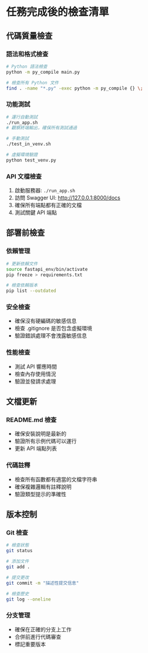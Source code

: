 # 任務完成後的檢查清單

## 代碼質量檢查

### 語法和格式檢查
```bash
# Python 語法檢查
python -m py_compile main.py

# 檢查所有 Python 文件
find . -name "*.py" -exec python -m py_compile {} \;
```

### 功能測試
```bash
# 運行自動測試
./run_app.sh
# 觀察終端輸出，確保所有測試通過

# 手動測試
./test_in_venv.sh

# 虛擬環境驗證
python test_venv.py
```

### API 文檔檢查
1. 啟動服務器: `./run_app.sh`
2. 訪問 Swagger UI: http://127.0.0.1:8000/docs
3. 確保所有端點都有正確的文檔
4. 測試關鍵 API 端點

## 部署前檢查

### 依賴管理
```bash
# 更新依賴文件
source fastapi_env/bin/activate
pip freeze > requirements.txt

# 檢查依賴版本
pip list --outdated
```

### 安全檢查
- 確保沒有硬編碼的敏感信息
- 檢查 .gitignore 是否包含虛擬環境
- 驗證錯誤處理不會洩露敏感信息

### 性能檢查
- 測試 API 響應時間
- 檢查內存使用情況
- 驗證並發請求處理

## 文檔更新

### README.md 檢查
- 確保安裝說明是最新的
- 驗證所有示例代碼可以運行
- 更新 API 端點列表

### 代碼註釋
- 檢查所有函數都有適當的文檔字符串
- 確保複雜邏輯有註釋說明
- 驗證類型提示的準確性

## 版本控制

### Git 檢查
```bash
# 檢查狀態
git status

# 添加文件
git add .

# 提交更改
git commit -m "描述性提交信息"

# 檢查歷史
git log --oneline
```

### 分支管理
- 確保在正確的分支上工作
- 合併前進行代碼審查
- 標記重要版本